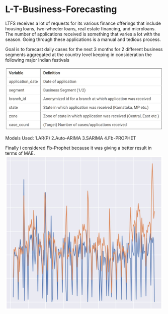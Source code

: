 # L-T-Business-Forecasting
LTFS receives a lot of requests for its various finance offerings that include housing loans, two-wheeler loans, real estate financing, and microloans. The number of applications received is something that varies a lot with the season. Going through these applications is a manual and tedious process.

Goal is to forecast daily cases for the next 3 months for 2 different business segments aggregated at the country level keeping in consideration the following major Indian festivals


<img src="Image/AttributeTable.jpg" width="500">


Models Used:
1.AR(P)
2.Auto-ARIMA
3.SARIMA
4.Fb-PROPHET

Finally i considered Fb-Prophet because it was giving a better result in terms of MAE.
<img src="Image/FbProphet.JPG" width="500">
